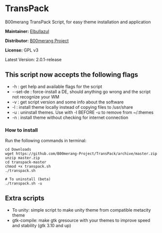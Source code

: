 # TransPack

B00merang TransPack Script, for easy theme installation and application

**Maintainer:** [Elbullazul](https://github.com/Elbullazul)

**Distributor:** [B00merang Project](https://github.com/B00merang-Project)

**License:** GPL v3

Latest Version: 2.0.1-release

## This script now accepts the following flags

- -h : get help and available flags for the script
- --set-de : force-install a DE, should anything go wrong and the script not recognize your WM
- -v : get script version and some info about the software
- -l : install theme locally instead of copying files to /usr/share
- -u : uninstall themes. Use with -l BEFORE -u to remove from ~/.themes
- -n : install theme without checking for internet connection

### How to install

Run the following commands in terminal:
```shell
cd Downloads
wget https://github.com/B00merang-Project/TransPack/archive/master.zip
unzip master.zip
cd transpack-master
chmod +x transpack.sh
./transpack.sh

# To uninstall (beta)
./transpack.sh -u
```

## Extra scripts
- To unity: simple script to make unity theme from compatible metacity theme
- gtk-compile: make gtk gresource with your themes to improve speed and stability (gtk 3.10 and up)
